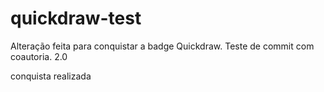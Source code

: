# quickdraw-test
Alteração feita para conquistar a badge Quickdraw.
Teste de commit com coautoria. 2.0

conquista realizada
